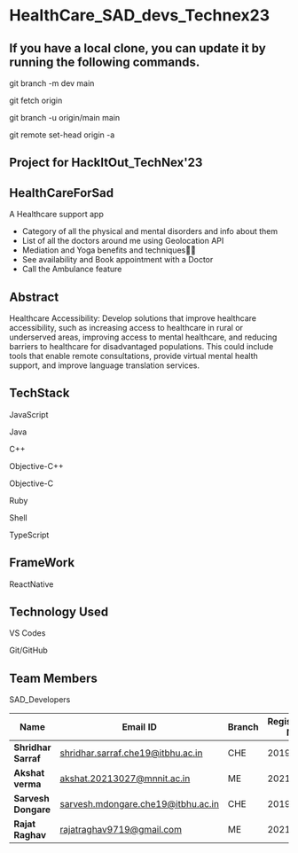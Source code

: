 # HealthCare_SAD_devs_Technex23
## If you have a local clone, you can update it by running the following commands.

  git branch -m dev main

  git fetch origin
  
  git branch -u origin/main main

  git remote set-head origin -a

## Project for HackItOut_TechNex'23

## HealthCareForSad 
A Healthcare support app
- Category of all the physical and mental disorders and info about them 
- List of all the doctors around me using Geolocation API
- Mediation and Yoga benefits and techniques🧘‍♀️
- See availability and Book appointment with a Doctor
- Call the Ambulance feature
## Abstract

Healthcare Accessibility: Develop solutions that improve healthcare accessibility, such as increasing access to healthcare in rural or underserved areas, improving access to mental healthcare, and reducing barriers to healthcare for disadvantaged populations. This could include tools that enable remote consultations, provide virtual mental health support, and improve language translation services.

## TechStack

  JavaScript
  
  Java
  
  C++
  
  Objective-C++
  
  Objective-C
  
  Ruby
  
  Shell
  
  TypeScript
  
## FrameWork

  ReactNative
  
## Technology Used

  VS Codes
  
  Git/GitHub
  
## Team Members 

SAD_Developers

 | Name                           |              Email ID                 |            Branch                  |   Registration No. |
 |--------------------------------|---------------------------------------|------------------------------------|--------------------|
 | **Shridhar Sarraf**        |     shridhar.sarraf.che19@itbhu.ac.in       |            CHE                      |      20190014      |
 | **Akshat verma**               |       akshat.20213027@mnnit.ac.in     |            ME                      |      20213027      |
 | **Sarvesh Dongare**               |     sarvesh.mdongare.che19@itbhu.ac.in       |            CHE                     |      20194245      |
  | **Rajat Raghav**               |       rajatraghav9719@gmail.com     |            ME                     |      20213114     |
  
